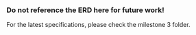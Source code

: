 ### Do not reference the ERD here for future work!

For the latest specifications, please check the milestone 3 folder.
